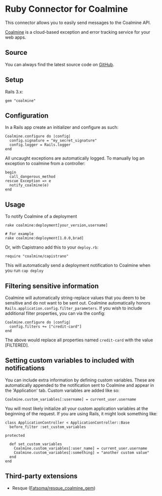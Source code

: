 Ruby Connector for Coalmine
===========================

This connector allows you to easily send messages to the Coalmine API.

[Coalmine](https://www.getcoalmine.com) is a cloud-based exception and error tracking service for your web apps.

Source
------

You can always find the latest source code on [GitHub](https://github.com/coalmine/coalmine_ruby).

Setup
-----

Rails 3.x:

    gem "coalmine"
    
Configuration
-------------

In a Rails app create an initializer and configure as such:

    Coalmine.configure do |config|
      config.signature = "my_secret_signature"
      config.logger = Rails.logger
    end

All uncaught exceptions are automatically logged. To manually log an exception to coalmine from a controller:

    begin
      call_dangerous_method
    rescue Exception => e
      notify_coalmine(e)
    end
    
Usage
-----

To notify Coalmine of a deployment

    rake coalmine:deployment[your_version,username]
    
    # For example
    rake coalmine:deployment[1.0.0,brad]

Or, with Capistrano add this to your `deploy.rb`:

    require "coalmine/capistrano"

This will automatically send a deployment notification to Coalmine when you run `cap deploy`
    
Filtering sensitive information
-------------------------------

Coalmine will automatically string-replace values that you deem to be sensitive and do not want to be sent out.
Coalmine automatically honors `Rails.application.config.filter_parameters`. If you wish to include additional filter properties, you can via the config:

    Coalmine.configure do |config|
      config.filters += ["credit-card"]
    end
    
The above would replace all properties named `credit-card` with the value [FILTERED].

Setting custom variables to included with notifications
-------------------------------------------------------

You can include extra information by defining custom variables. These are automatically appended to the notification sent to Coalmine and appear in the 'Application' tab. Custom variables are added like so:

    Coalmine.custom_variables[:username] = current_user.username
    
You will most likely initialize all your custom application variables at the beginning of the request. If you are using Rails, it might look something like:

    class ApplicationController < ApplicationController::Base
      before_filter :set_custom_variables
      
    protected
      
      def set_custom_variables
        Coalmine.custom_variables[:user_name] = current_user.username
        Coalmine.custom_variables[:something] = "another custom value"
      end
    end

Third-party extensions
----------------------

* Resque ([Fatsoma/resque_coalmine_gem](https://github.com/Fatsoma/resque_coalmine_gem))
